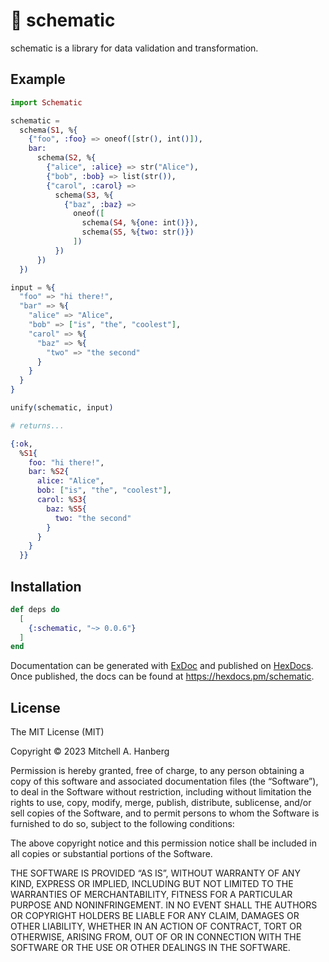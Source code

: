 # 📐 schematic

schematic is a library for data validation and transformation.

## Example

```elixir
import Schematic

schematic =
  schema(S1, %{
    {"foo", :foo} => oneof([str(), int()]),
    bar:
      schema(S2, %{
        {"alice", :alice} => str("Alice"),
        {"bob", :bob} => list(str()),
        {"carol", :carol} =>
          schema(S3, %{
            {"baz", :baz} =>
              oneof([
                schema(S4, %{one: int()}),
                schema(S5, %{two: str()})
              ])
          })
      })
  })

input = %{
  "foo" => "hi there!",
  "bar" => %{
    "alice" => "Alice",
    "bob" => ["is", "the", "coolest"],
    "carol" => %{
      "baz" => %{
        "two" => "the second"
      }
    }
  }
}

unify(schematic, input)

# returns...

{:ok,
  %S1{
    foo: "hi there!",
    bar: %S2{
      alice: "Alice",
      bob: ["is", "the", "coolest"],
      carol: %S3{
        baz: %S5{
          two: "the second"
        }
      }
    }
  }}
```

## Installation

```elixir
def deps do
  [
    {:schematic, "~> 0.0.6"}
  ]
end
```

Documentation can be generated with [ExDoc](https://github.com/elixir-lang/ex_doc)
and published on [HexDocs](https://hexdocs.pm). Once published, the docs can
be found at <https://hexdocs.pm/schematic>.

## License

The MIT License (MIT)

Copyright © 2023 Mitchell A. Hanberg

Permission is hereby granted, free of charge, to any person obtaining a copy of this software and associated documentation files (the “Software”), to deal in the Software without restriction, including without limitation the rights to use, copy, modify, merge, publish, distribute, sublicense, and/or sell copies of the Software, and to permit persons to whom the Software is furnished to do so, subject to the following conditions:

The above copyright notice and this permission notice shall be included in all copies or substantial portions of the Software.

THE SOFTWARE IS PROVIDED “AS IS”, WITHOUT WARRANTY OF ANY KIND, EXPRESS OR IMPLIED, INCLUDING BUT NOT LIMITED TO THE WARRANTIES OF MERCHANTABILITY, FITNESS FOR A PARTICULAR PURPOSE AND NONINFRINGEMENT. IN NO EVENT SHALL THE AUTHORS OR COPYRIGHT HOLDERS BE LIABLE FOR ANY CLAIM, DAMAGES OR OTHER LIABILITY, WHETHER IN AN ACTION OF CONTRACT, TORT OR OTHERWISE, ARISING FROM, OUT OF OR IN CONNECTION WITH THE SOFTWARE OR THE USE OR OTHER DEALINGS IN THE SOFTWARE.
